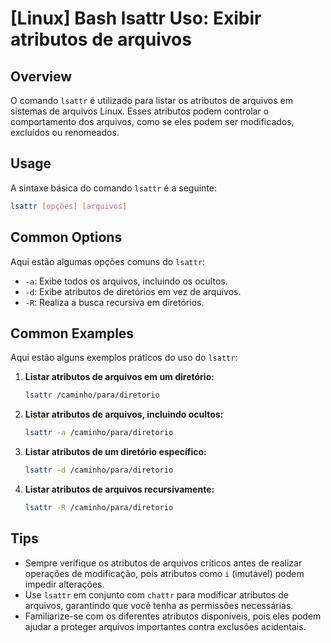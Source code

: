 # [Linux] Bash lsattr Uso: Exibir atributos de arquivos

## Overview
O comando `lsattr` é utilizado para listar os atributos de arquivos em sistemas de arquivos Linux. Esses atributos podem controlar o comportamento dos arquivos, como se eles podem ser modificados, excluídos ou renomeados.

## Usage
A sintaxe básica do comando `lsattr` é a seguinte:

```bash
lsattr [opções] [arquivos]
```

## Common Options
Aqui estão algumas opções comuns do `lsattr`:

- `-a`: Exibe todos os arquivos, incluindo os ocultos.
- `-d`: Exibe atributos de diretórios em vez de arquivos.
- `-R`: Realiza a busca recursiva em diretórios.

## Common Examples
Aqui estão alguns exemplos práticos do uso do `lsattr`:

1. **Listar atributos de arquivos em um diretório:**
   ```bash
   lsattr /caminho/para/diretorio
   ```

2. **Listar atributos de arquivos, incluindo ocultos:**
   ```bash
   lsattr -a /caminho/para/diretorio
   ```

3. **Listar atributos de um diretório específico:**
   ```bash
   lsattr -d /caminho/para/diretorio
   ```

4. **Listar atributos de arquivos recursivamente:**
   ```bash
   lsattr -R /caminho/para/diretorio
   ```

## Tips
- Sempre verifique os atributos de arquivos críticos antes de realizar operações de modificação, pois atributos como `i` (imutável) podem impedir alterações.
- Use `lsattr` em conjunto com `chattr` para modificar atributos de arquivos, garantindo que você tenha as permissões necessárias.
- Familiarize-se com os diferentes atributos disponíveis, pois eles podem ajudar a proteger arquivos importantes contra exclusões acidentais.